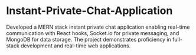 # Instant-Private-Chat-Application
Developed a MERN stack instant private chat application enabling real-time communication with React hooks, Socket.io for private messaging, and MongoDB for data storage. The project demonstrates proficiency in full-stack development and real-time web applications.
